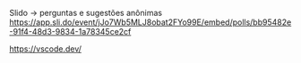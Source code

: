 Slido -> perguntas e sugestões anônimas
https://app.sli.do/event/jJo7Wb5MLJ8obat2FYo99E/embed/polls/bb95482e-91f4-48d3-9834-1a78345ce2cf

https://vscode.dev/